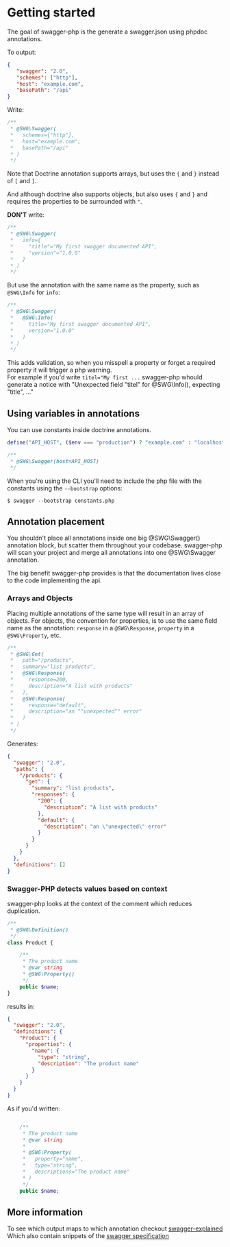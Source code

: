 # Getting started

The goal of swagger-php is the generate a swagger.json using phpdoc annotations.

To output:

```json
{
   "swagger": "2.0",
   "schemes": ["http"],
   "host": "example.com",
   "basePath": "/api"
}
```

Write:

```php
/**
 * @SWG\Swagger(
 *   schemes={"http"},
 *   host="example.com",
 *   basePath="/api"
 * )
 */
```

Note that Doctrine annotation supports arrays, but uses the `{` and `}` instead of `[` and `]`.

And although doctrine also supports objects, but also uses `{` and `}` and requires the properties to be surrounded with `"`.

**DON'T** write:

```php
/**
 * @SWG\Swagger(
 *   info={
 *     "title"="My first swagger documented API",
 *     "version"="1.0.0"
 *   }
 * )
 */
```

But use the annotation with the same name as the property, such as `@SWG\Info` for `info`:

```php
/**
 * @SWG\Swagger(
 *   @SWG\Info(
 *     title="My first swagger documented API",
 *     version="1.0.0"
 *   )
 * )
 */
```

This adds validation, so when you misspell a property or forget a required property it will trigger a php warning.  
For example if you'd write `titel="My first ...` swagger-php whould generate a notice with "Unexpected field "titel" for @SWG\Info(), expecting "title", ..."

## Using variables in annotations

You can use constants inside doctrine annotations.

```php
define("API_HOST", ($env === "production") ? "example.com" : "localhost");
```

```php
/**
 * @SWG\Swagger(host=API_HOST)
 */
```

When you're using the CLI you'll need to include the php file with the constants using the `--bootstrap` options:
```
$ swagger --bootstrap constants.php
```


## Annotation placement

You shouldn't place all annotations inside one big @SWG\Swagger() annotation block, but scatter them throughout your codebase.
swagger-php will scan your project and merge all annotations into one @SWG\Swagger annotation.

The big benefit swagger-php provides is that the documentation lives close to the code implementing the api.

### Arrays and Objects

Placing multiple annotations of the same type will result in an array of objects.
For objects, the convention for properties, is to use the same field name as the annotation: `response` in a `@SWG\Response`, `property` in a `@SWG\Property`, etc.

```php
/**
 * @SWG\Get(
 *   path="/products",
 *   summary="list products",
 *   @SWG\Response(
 *     response=200,
 *     description="A list with products"
 *   ),
 *   @SWG\Response(
 *     response="default",
 *     description="an ""unexpected"" error"
 *   )
 * )
 */
```

Generates:

```json
{
  "swagger": "2.0",
  "paths": {
    "/products": {
      "get": {
        "summary": "list products",
        "responses": {
          "200": {
            "description": "A list with products"
          },
          "default": {
            "description": "an \"unexpected\" error"
          }
        }
      }
    }
  },
  "definitions": []
}
```

### Swagger-PHP detects values based on context

swagger-php looks at the context of the comment which reduces duplication.

```php
/**
 * @SWG\Definition()
 */
class Product {

    /**
     * The product name
     * @var string
     * @SWG\Property()
     */
    public $name;
}
```

results in:

```json
{
  "swagger": "2.0",
  "definitions": {
    "Product": {
      "properties": {
        "name": {
          "type": "string",
          "description": "The product name"
        }
      }
    }
  }
}
```

As if you'd written:

```php

    /**
     * The product name
     * @var string
     *
     * @SWG\Property(
     *   property="name",
     *   type="string",
     *   descriptions="The product name" 
     * )
     */
    public $name;
```

## More information

To see which output maps to which annotation checkout [swagger-explained](http://bfanger.github.io/swagger-explained/)
Which also contain snippets of the [swagger specification](http://github.com/swagger-api/swagger-spec)
